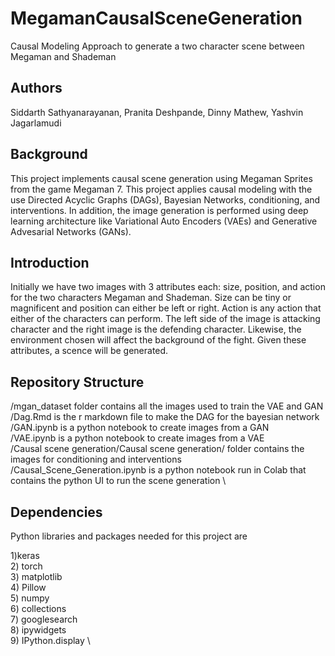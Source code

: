 # MegamanCausalSceneGeneration
Causal Modeling Approach to generate a two character scene between Megaman and Shademan


## Authors
Siddarth Sathyanarayanan, Pranita Deshpande, Dinny Mathew, Yashvin Jagarlamudi

## Background

This project implements causal scene generation using Megaman Sprites from the game Megaman 7. This project applies causal modeling with the use Directed Acyclic Graphs (DAGs), Bayesian Networks, 
conditioning, and interventions. In addition, the image generation is performed using deep learning architecture like Variational Auto Encoders (VAEs) and Generative Advesarial Networks (GANs).


## Introduction 

Initially we have two images with 3 attributes each: size, position, and action for the two characters Megaman and Shademan. Size can be tiny or magnificent and position can either be left or right.
Action is any action that either of the characters can perform. The left side of the image is attacking character and the right image is the defending character. Likewise,  the environment chosen will
affect the background of the fight. Given these attributes, a scence will be generated.

## Repository Structure

/mgan_dataset folder contains all the images used to train the VAE and GAN \
/Dag.Rmd is the r markdown file to make the DAG for the bayesian network \
/GAN.ipynb is a python notebook to create images from a GAN \
/VAE.ipynb is a python notebook to create images from a VAE \
/Causal scene generation/Causal scene generation/ folder contains the images for conditioning and interventions \
/Causal_Scene_Generation.ipynb is a python notebook run in Colab that contains the python UI to run the scene generation \

## Dependencies
Python libraries and packages needed for this project are

1)keras \
2) torch \
3) matplotlib \
4) Pillow \
5) numpy \
6) collections \
7) googlesearch \
8) ipywidgets \
9) IPython.display \
